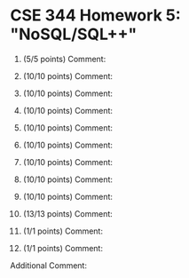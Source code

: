 # CSE 344 Homework 5: "NoSQL/SQL++"

1. (5/5 points)
Comment:

2. (10/10 points)
Comment:

3. (10/10 points)
Comment:

4. (10/10 points)
Comment:

5. (10/10 points)
Comment:

6. (10/10 points)
Comment:

7. (10/10 points)
Comment:

8. (10/10 points)
Comment:

9. (10/10 points)
Comment:

10. (13/13 points)
Comment:

11. (1/1 points)
Comment:

12. (1/1 points)
Comment:

Additional Comment: 